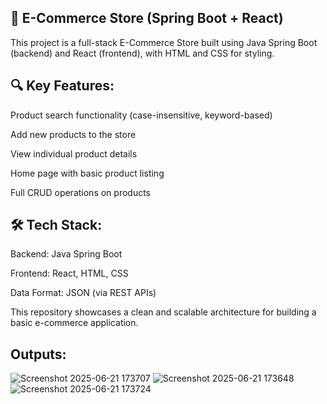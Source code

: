 ## 🛒 E-Commerce Store (Spring Boot + React)
This project is a full-stack E-Commerce Store built using Java Spring Boot (backend) and React (frontend), with HTML and CSS for styling.

## 🔍 Key Features:

Product search functionality (case-insensitive, keyword-based)

Add new products to the store

View individual product details

Home page with basic product listing

Full CRUD operations on products

## 🛠 Tech Stack:

Backend: Java Spring Boot

Frontend: React, HTML, CSS

Data Format: JSON (via REST APIs)

This repository showcases a clean and scalable architecture for building a basic e-commerce application.

## Outputs:
![Screenshot 2025-06-21 173707](https://github.com/user-attachments/assets/fdf5b170-9ce1-40cb-a021-1634a367713a)
![Screenshot 2025-06-21 173648](https://github.com/user-attachments/assets/10676294-9e02-4d9c-a29f-62178b6f6cc8)
![Screenshot 2025-06-21 173724](https://github.com/user-attachments/assets/54d151b4-f524-4cf5-b366-b062fdc326bb)


